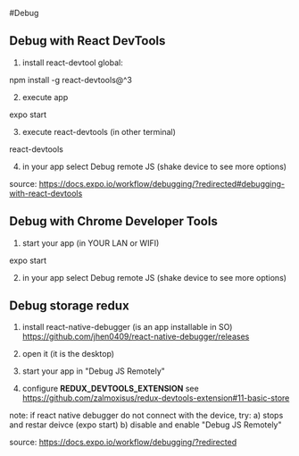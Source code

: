 #Debug

## Debug with React DevTools



1) install react-devtool global: 

npm install -g react-devtools@^3

2) execute app

expo start

3) execute react-devtools (in other terminal)

react-devtools

4) in your app select Debug remote JS (shake device to see more options)


source: https://docs.expo.io/workflow/debugging/?redirected#debugging-with-react-devtools


## Debug with Chrome Developer Tools


1) start your app (in YOUR LAN or WIFI)

expo start

2) in your app select Debug remote JS (shake device to see more options)


## Debug storage redux
1) install react-native-debugger (is an app installable in SO)
https://github.com/jhen0409/react-native-debugger/releases

2) open it (it is the desktop)

3) start your app in "Debug JS Remotely"

4) configure __REDUX_DEVTOOLS_EXTENSION__ see https://github.com/zalmoxisus/redux-devtools-extension#11-basic-store

note: if react native debugger do not connect with the device, try:
a) stops and restar deivce (expo start)
b) disable and enable "Debug JS Remotely"


source: https://docs.expo.io/workflow/debugging/?redirected
